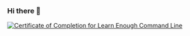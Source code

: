 ### Hi there 👋
<a href="https://www.learnenough.com/certificates/cf2c2ffc"><img src="https://www.learnenough.com/certificates/cf2c2ffc/command-line-tutorial.svg" alt="Certificate of Completion for Learn Enough Command Line">

<!--
**nanowrimoijk/nanowrimoijk** is a ✨ _special_ ✨ repository because its `README.md` (this file) appears on your GitHub profile.

Here are some ideas to get you started:

- 🔭 I’m currently working on ...
- 🌱 I’m currently learning ...
- 👯 I’m looking to collaborate on ...
- 🤔 I’m looking for help with ...
- 💬 Ask me about ...
- 📫 How to reach me: ...
- 😄 Pronouns: ...
- ⚡ Fun fact: ...
-->
